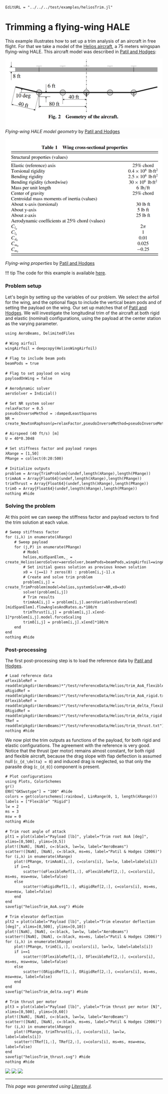 ```@meta
EditURL = "../../../test/examples/heliosTrim.jl"
```

# Trimming a flying-wing HALE
This example illustrates how to set up a trim analysis of an aircraft in free flight. For that we take a model of the [Helios aircraft](https://en.wikipedia.org/wiki/AeroVironment_Helios_Prototype), a 75 meters wingspan flying-wing HALE. This aircraft model was described in [Patil and Hodges](https://doi.org/10.2514/1.17640):

![](../assets/helios.png)
*Flying-wing HALE model geometry* by [Patil and Hodges](https://doi.org/10.2514/1.17640)

![](../assets/heliosProps.png)
*Flying-wing properties* by [Patil and Hodges](https://doi.org/10.2514/1.17640)

!!! tip
    The code for this example is available [here](https://github.com/luizpancini/AeroBeams.jl/blob/main/test/examples/heliosTrim.jl).

### Problem setup
Let's begin by setting up the variables of our problem. We select the airfoil for the wing, and the optional flags to include the vertical beam pods and of setting the payload on the wing. Our set up matches that of [Patil and Hodges](https://doi.org/10.2514/1.17640). We will investigate the longitudinal trim of the aircraft at both rigid and elastic (nominal) configurations, using the payload at the center station as the varying parameter.

````@example heliosTrim
using AeroBeams, DelimitedFiles

# Wing airfoil
wingAirfoil = deepcopy(HeliosWingAirfoil)

# Flag to include beam pods
beamPods = true

# Flag to set payload on wing
payloadOnWing = false

# Aerodynamic solver
aeroSolver = Indicial()

# Set NR system solver
relaxFactor = 0.5
pseudoInverseMethod = :dampedLeastSquares
NR = create_NewtonRaphson(ρ=relaxFactor,pseudoInverseMethod=pseudoInverseMethod)

# Airspeed (40 ft/s) [m]
U = 40*0.3048

# Set stiffness factor and payload ranges
λRange = [1,50]
PRange = collect(0:20:500)

# Initialize outputs
problem = Array{TrimProblem}(undef,length(λRange),length(PRange))
trimAoA = Array{Float64}(undef,length(λRange),length(PRange))
trimThrust = Array{Float64}(undef,length(λRange),length(PRange))
trimδ = Array{Float64}(undef,length(λRange),length(PRange))
nothing #hide
````

### Solving the problem
At this point we can sweep the stiffness factor and payload vectors to find the trim solution at each value.

````@example heliosTrim
# Sweep stiffness factor
for (i,λ) in enumerate(λRange)
    # Sweep payload
    for (j,P) in enumerate(PRange)
        # Model
        helios,midSpanElem,_ = create_Helios(aeroSolver=aeroSolver,beamPods=beamPods,wingAirfoil=wingAirfoil,payloadOnWing=payloadOnWing,stiffnessFactor=λ,payloadPounds=P,airspeed=U,δIsTrimVariable=true,thrustIsTrimVariable=true)
        # Set initial guess solution as previous known solution
        x0 = (j==1) ? zeros(0) : problem[i,j-1].x
        # Create and solve trim problem
        problem[i,j] = create_TrimProblem(model=helios,systemSolver=NR,x0=x0)
        solve!(problem[i,j])
        # Trim results
        trimAoA[i,j] = problem[i,j].aeroVariablesOverσ[end][midSpanElem].flowAnglesAndRates.αₑ*180/π
        trimThrust[i,j] = problem[i,j].x[end-1]*problem[i,j].model.forceScaling
        trimδ[i,j] = problem[i,j].x[end]*180/π
    end
end
nothing #hide
````

### Post-processing
The first post-processing step is to load the reference data by [Patil and Hodges](https://doi.org/10.2514/1.17640).

````@example heliosTrim
# Load reference data
αFlexibleRef = readdlm(pkgdir(AeroBeams)*"/test/referenceData/Helios/trim_AoA_flexible.txt")
αRigidRef = readdlm(pkgdir(AeroBeams)*"/test/referenceData/Helios/trim_AoA_rigid.txt")
δFlexibleRef = readdlm(pkgdir(AeroBeams)*"/test/referenceData/Helios/trim_delta_flexible.txt")
δRigidRef = readdlm(pkgdir(AeroBeams)*"/test/referenceData/Helios/trim_delta_rigid.txt")
TRef = readdlm(pkgdir(AeroBeams)*"/test/referenceData/Helios/trim_thrust.txt")
nothing #hide
````

We now plot the trim outputs as functions of the payload, for both rigid and elastic configurations. The agreement with the reference is very good. Notice that the thrust (per motor) remains almost constant, for both rigid and flexible aircraft, because the drag slope with flap deflection is assumed null (``c_{d_\delta} = 0``) and induced drag is neglected, so that only the parasite drag (``c_{d_0}``) component is present.

````@example heliosTrim
# Plot configurations
using Plots, ColorSchemes
gr()
ENV["GKSwstype"] = "100" #hide
colors = get(colorschemes[:rainbow], LinRange(0, 1, length(λRange)))
labels = ["Flexible" "Rigid"]
lw = 2
ms = 3
msw = 0
nothing #hide

# Trim root angle of attack
plt1 = plot(xlabel="Payload [lb]", ylabel="Trim root AoA [deg]", xlims=[0,500], ylims=[0,5])
plot!([NaN], [NaN], c=:black, lw=lw, label="AeroBeams")
scatter!([NaN], [NaN], c=:black, ms=ms, label="Patil & Hodges (2006)")
for (i,λ) in enumerate(λRange)
    plot!(PRange, trimAoA[i,:], c=colors[i], lw=lw, label=labels[i])
    if i==1
        scatter!(αFlexibleRef[1,:], αFlexibleRef[2,:], c=colors[i], ms=ms, msw=msw, label=false)
    else
        scatter!(αRigidRef[1,:], αRigidRef[2,:], c=colors[i], ms=ms, msw=msw, label=false)
    end
end
savefig("heliosTrim_AoA.svg") #hide

# Trim elevator deflection
plt2 = plot(xlabel="Payload [lb]", ylabel="Trim elevator deflection [deg]", xlims=[0,500], ylims=[0,10])
plot!([NaN], [NaN], c=:black, lw=lw, label="AeroBeams")
scatter!([NaN], [NaN], c=:black, ms=ms, label="Patil & Hodges (2006)")
for (i,λ) in enumerate(λRange)
    plot!(PRange, trimδ[i,:], c=colors[i], lw=lw, label=labels[i])
    if i==1
        scatter!(δFlexibleRef[1,:], δFlexibleRef[2,:], c=colors[i], ms=ms, msw=msw, label=false)
    else
        scatter!(δRigidRef[1,:], δRigidRef[2,:], c=colors[i], ms=ms, msw=msw, label=false)
    end
end
savefig("heliosTrim_delta.svg") #hide

# Trim thrust per motor
plt3 = plot(xlabel="Payload [lb]", ylabel="Trim thrust per motor [N]", xlims=[0,500], ylims=[0,60])
plot!([NaN], [NaN], c=:black, lw=lw, label="AeroBeams")
scatter!([NaN], [NaN], c=:black, ms=ms, label="Patil & Hodges (2006)")
for (i,λ) in enumerate(λRange)
    plot!(PRange, trimThrust[i,:], c=colors[i], lw=lw, label=labels[i])
    scatter!(TRef[1,:], TRef[2,:], c=colors[i], ms=ms, msw=msw, label=false)
end
savefig("heliosTrim_thrust.svg") #hide
nothing #hide
````

![](heliosTrim_AoA.svg)
![](heliosTrim_delta.svg)
![](heliosTrim_thrust.svg)

---

*This page was generated using [Literate.jl](https://github.com/fredrikekre/Literate.jl).*


